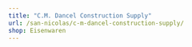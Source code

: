 ```yaml
---
title: "C.M. Dancel Construction Supply"
url: /san-nicolas/c-m-dancel-construction-supply/
shop: Eisenwaren
---
```

